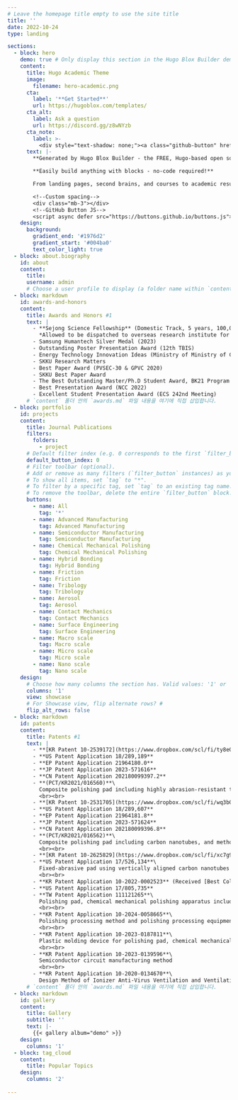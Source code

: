 ```yaml
---
# Leave the homepage title empty to use the site title
title: ''
date: 2022-10-24
type: landing

sections:
  - block: hero
    demo: true # Only display this section in the Hugo Blox Builder demo site
    content:
      title: Hugo Academic Theme
      image:
        filename: hero-academic.png
      cta:
        label: '**Get Started**'
        url: https://hugoblox.com/templates/
      cta_alt:
        label: Ask a question
        url: https://discord.gg/z8wNYzb
      cta_note:
        label: >-
          <div style="text-shadow: none;"><a class="github-button" href="https://github.com/HugoBlox/hugo-blox-builder" data-icon="octicon-star" data-size="large" data-show-count="true" aria-label="Star">Star Hugo Blox Builder</a></div><div style="text-shadow: none;"><a class="github-button" href="https://github.com/HugoBlox/theme-academic-cv" data-icon="octicon-star" data-size="large" data-show-count="true" aria-label="Star">Star the Academic template</a></div>
      text: |-
        **Generated by Hugo Blox Builder - the FREE, Hugo-based open source website builder trusted by 500,000+ sites.**

        **Easily build anything with blocks - no-code required!**

        From landing pages, second brains, and courses to academic resumés, conferences, and tech blogs.

        <!--Custom spacing-->
        <div class="mb-3"></div>
        <!--GitHub Button JS-->
        <script async defer src="https://buttons.github.io/buttons.js"></script>
    design:
      background:
        gradient_end: '#1976d2'
        gradient_start: '#004ba0'
        text_color_light: true
  - block: about.biography
    id: about
    content:
      title:  
      username: admin
      # Choose a user profile to display (a folder name within `content/authors/`)
  - block: markdown
    id: awards-and-honors
    content:
      title: Awards and Honors #1
      text: |
        - **Sejong Science Fellowship** (Domestic Track, 5 years, 100,000,000 KRW/year ≒ 72,000 USD/year) 
          *Allowed to be dispatched to overseas research institute for 1 year 
        - Samsung Humantech Silver Medal (2023)
        - Outstanding Poster Presentation Award (12th TBIS)
        - Energy Technology Innovation Ideas (Ministry of Ministry of Commerce Industry and Energy)
        - SKKU Research Matters
        - Best Paper Award (PVSEC-30 & GPVC 2020)
        - SKKU Best Paper Award
        - The Best Outstanding Master/Ph.D Student Award, BK21 Program
        - Best Presentation Award (NCC 2022)
        - Excellent Student Presentation Award (ECS 242nd Meeting)
      # `content` 폴더 안의 `awards.md` 파일 내용을 여기에 직접 삽입합니다.
  - block: portfolio
    id: projects
    content:
      title: Journal Publications
      filters:
        folders:
          - project
      # Default filter index (e.g. 0 corresponds to the first `filter_button` instance below).
      default_button_index: 0
      # Filter toolbar (optional).
      # Add or remove as many filters (`filter_button` instances) as you like.
      # To show all items, set `tag` to "*".
      # To filter by a specific tag, set `tag` to an existing tag name.
      # To remove the toolbar, delete the entire `filter_button` block.
      buttons:
        - name: All
          tag: '*'
        - name: Advanced Manufacturing
          tag: Advanced Manufacturing
        - name: Semiconductor Manufacturing
          tag: Semiconductor Manufacturing
        - name: Chemical Mechanical Polishing
          tag: Chemical Mechanical Polishing
        - name: Hybrid Bonding
          tag: Hybrid Bonding
        - name: Friction
          tag: Friction
        - name: Tribology
          tag: Tribology
        - name: Aerosol
          tag: Aerosol
        - name: Contact Mechanics
          tag: Contact Mechanics
        - name: Surface Engineering
          tag: Surface Engineering
        - name: Macro scale
          tag: Macro scale
        - name: Micro scale
          tag: Micro scale
        - name: Nano scale
          tag: Nano scale
    design:
      # Choose how many columns the section has. Valid values: '1' or '2'.
      columns: '1'
      view: showcase
      # For Showcase view, flip alternate rows? #
      flip_alt_rows: false
  - block: markdown
    id: patents
    content:
      title: Patents #1
      text: |
        - **[KR Patent 10-2539172](https://www.dropbox.com/scl/fi/ty8e099hna5n59hxqcdju/10-2539172.png?rlkey=785u03ticcknfc8pb6fmhjg9m&dl=0)**
        - **US Patent Application 18/289,189**
        - **EP Patent Application 21964180.0**
        - **JP Patent Application 2023-571616**
        - **CN Patent Application 202180099397.2**
        - **(PCT/KR2021/016560)**\
          Composite polishing pad including highly abrasion-resistant thin film coating bound with carbon nanotubes, and method for producing the same
          <br><br>
        - **[KR Patent 10-2531705](https://www.dropbox.com/scl/fi/wq3b0hwbq8z6wz8yzxq27/10-2531705.png?rlkey=7uurki9ni2k94j1nmd773pt0n&dl=0)**
        - **US Patent Application 18/289,607**
        - **EP Patent Application 21964181.8**
        - **JP Patent Application 2023-571624**
        - **CN Patent Application 202180099396.8**
        - **(PCT/KR2021/016562)**\
          Composite polishing pad including carbon nanotubes, and method for producing the same
          <br><br>
        - **[KR Patent 10-2625829](https://www.dropbox.com/scl/fi/xc7g9hw9qz1mcdqpmpfdx/10-2625829.png?rlkey=0djqaht9mj950rs4ne3z92jqo&dl=0)**
        - **US Patent Application 17/526,134**\
          Fixed-abrasive pad using vertically aligned carbon nanotubes and fabrication method for the same
          <br><br>
        - **KR Patent Application 10-2022-0002523** (Received [Best Collaborative Patent Award](https://www.dropbox.com/scl/fi/b2qryryrlc43l40exr97o/2022_.jpg?rlkey=r0gte5aszf273gbb0mj0ed81q&dl=0))
        - **US Patent Application 17/805,735**
        - **TW Patent Application 111121265**\
          Polishing pad, chemical mechanical polishing apparatus including the same, and method for manufacturing semiconductor device using the same
          <br><br>
        - **KR Patent Application 10-2024-0058665**\
          Polishing processing method and polishing processing equipment
          <br><br>
        - **KR Patent Application 10-2023-0187811**\
          Plastic molding device for polishing pad, chemical mechanical polishing device including same, and method of controlling surface roughness of polishing pad using same
          <br><br>
        - **KR Patent Application 10-2023-0139596**\
          Semiconductor circuit manufacturing method
          <br><br>
        - **KR Patent Application 10-2020-0134670**\
          Design Method of Ionizer Anti-Virus Ventilation and Ventilation System for Protection Using a Voltage Type Copper hierarchy Filter
      # `content` 폴더 안의 `awards.md` 파일 내용을 여기에 직접 삽입합니다.
  - block: markdown
    id: gallery
    content:
      title: Gallery
      subtitle: ''
      text: |-
        {{< gallery album="demo" >}}
    design:
      columns: '1'
  - block: tag_cloud
    content:
      title: Popular Topics
    design:
      columns: '2'
  
---
```

